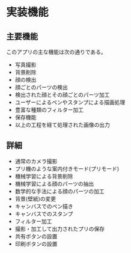 # 実装機能

## 主要機能
このアプリの主な機能は次の通りである。
- 写真撮影
- 背景削除
- 顔の検出
- 顔ごとのパーツの検出
- 検出された顔とその顔ごとのパーツ加工
- ユーザーによるペンやスタンプによる描画処理
- 豊富な種類のフィルター加工
- 保存機能
- 以上の工程を経て処理された画像の出力

## 詳細
- 通常のカメラ撮影
- プリ機のような案内付きモード(プリモード)
- 機械学習による背景削除
- 機械学習による顔のパーツの抽出
- 数学的な手法による顔のパーツの加工
- 背景(壁紙)の変更
- キャンバスでのペン描き
- キャンバスでのスタンプ
- フィルター加工
- 撮影・加工して出力されたプリの保存
- 共有ボタンの設置
- 印刷ボタンの設置
